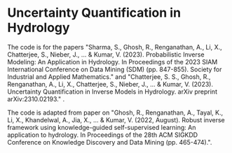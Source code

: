 # Uncertainty Quantification in Hydrology

The code is for the papers 
"Sharma, S., Ghosh, R., Renganathan, A., Li, X., Chatterjee, S., Nieber, J., ... & Kumar, V. (2023). Probabilistic Inverse Modeling: An Application in Hydrology. In Proceedings of the 2023 SIAM International Conference on Data Mining (SDM) (pp. 847-855). Society for Industrial and Applied Mathematics." 
and 
"Chatterjee, S. S., Ghosh, R., Renganathan, A., Li, X., Chatterjee, S., Nieber, J., ... & Kumar, V. (2023). Uncertainty Quantification in Inverse Models in Hydrology. arXiv preprint arXiv:2310.02193." . 

The code is adapted from paper on "Ghosh, R., Renganathan, A., Tayal, K., Li, X., Khandelwal, A., Jia, X., ... & Kumar, V. (2022, August). Robust inverse framework using knowledge-guided self-supervised learning: An application to hydrology. In Proceedings of the 28th ACM SIGKDD Conference on Knowledge Discovery and Data Mining (pp. 465-474).".



